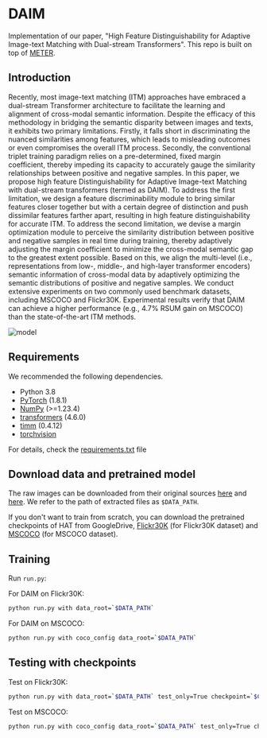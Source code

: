 # DAIM
Implementation of our paper, "High Feature Distinguishability for Adaptive Image-text
Matching with Dual-stream Transformers". This repo is built on top of [METER](https://github.com/zdou0830/METER).

## Introduction
Recently, most image-text matching (ITM) approaches have embraced a dual-stream Transformer architecture to facilitate the learning and alignment of cross-modal semantic information. Despite the efficacy of this
methodology in bridging the semantic disparity between images and texts, it exhibits two primary limitations.
Firstly, it falls short in discriminating the nuanced similarities among features, which leads to misleading
outcomes or even compromises the overall ITM process. Secondly, the conventional triplet training paradigm
relies on a pre-determined, fixed margin coefficient, thereby impeding its capacity to accurately gauge
the similarity relationships between positive and negative samples. In this paper, we propose high feature
Distinguishability for Adaptive Image-text Matching with dual-stream transformers (termed as DAIM). To
address the first limitation, we design a feature discriminability module to bring similar features closer
together but with a certain degree of distinction and push dissimilar features farther apart, resulting in high
feature distinguishability for accurate ITM. To address the second limitation, we devise a margin optimization
module to perceive the similarity distribution between positive and negative samples in real time during
training, thereby adaptively adjusting the margin coefficient to minimize the cross-modal semantic gap to
the greatest extent possible. Based on this, we align the multi-level (i.e., representations from low-, middle-,
and high-layer transformer encoders) semantic information of cross-modal data by adaptively optimizing the
semantic distributions of positive and negative samples. We conduct extensive experiments on two commonly
used benchmark datasets, including MSCOCO and Flickr30K. Experimental results verify that DAIM can
achieve a higher performance (e.g., 4.7% RSUM gain on MSCOCO) than the state-of-the-art ITM methods.

![model](https://github.com/Hudjkfhdsjfhdjkg/DAIM/blob/master/imgs/Architecture%40(1).png)

## Requirements 
We recommended the following dependencies.

* Python 3.8 
* [PyTorch](http://pytorch.org/) (1.8.1)
* [NumPy](http://www.numpy.org/) (>=1.23.4)
* [transformers](https://huggingface.co/docs/transformers) (4.6.0)
* [timm](https://timm.fast.ai/) (0.4.12)
* [torchvision]()

For details, check the [requirements.txt](https://github.com/LuminosityX/HAT/blob/main/requirements.txt) file

## Download data and pretrained model

The raw images can be downloaded from their original sources [here](http://shannon.cs.illinois.edu/DenotationGraph/) and [here](http://mscoco.org/). We refer to the path of extracted files as `$DATA_PATH`.

If you don't want to train from scratch, you can download the pretrained checkpoints of HAT from GoogleDrive, [Flickr30K](https://drive.google.com/file/d/11Zax1FTNnq0rcer8PxZFlx1mf7d-S67n/view?usp=drive_link)  (for Flickr30K dataset) and [MSCOCO](https://drive.google.com/file/d/1lQDeGvipaREZcwd7-owfgPidft6f4lHo/view?usp=drive_link)  (for MSCOCO dataset).

## Training
Run `run.py`:

For DAIM on Flickr30K:

```bash
python run.py with data_root=`$DATA_PATH`
```

For DAIM on MSCOCO:

```bash
python run.py with coco_config data_root=`$DATA_PATH`
```


## Testing with checkpoints

Test on Flickr30K:

```bash
python run.py with data_root=`$DATA_PATH` test_only=True checkpoint=`$CHECKPOINT_PATH`
```

Test on MSCOCO:

```bash
python run.py with coco_config data_root=`$DATA_PATH` test_only=True checkpoint=`$CHECKPOINT_PATH`
```


